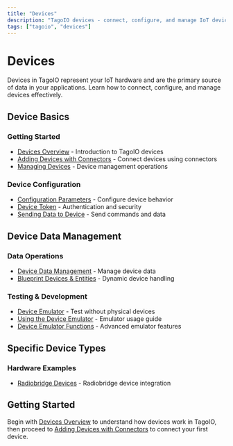 ```yaml
---
title: "Devices"
description: "TagoIO devices - connect, configure, and manage IoT devices and their data"
tags: ["tagoio", "devices"]
---
```


# Devices

Devices in TagoIO represent your IoT hardware and are the primary source of data in your applications. Learn how to connect, configure, and manage devices effectively.

## Device Basics

### Getting Started
- [Devices Overview](./devices.md) - Introduction to TagoIO devices
- [Adding Devices with Connectors](./adding-devices-with-connectors.md) - Connect devices using connectors
- [Managing Devices](./managing-devices.md) - Device management operations

### Device Configuration
- [Configuration Parameters](./configuration-parameters-for-devices.md) - Configure device behavior
- [Device Token](./device-token.md) - Authentication and security
- [Sending Data to Device](./sending-data-to-device.md) - Send commands and data

## Device Data Management

### Data Operations
- [Device Data Management](./device-data-management.md) - Manage device data
- [Blueprint Devices & Entities](./blueprint-devices-entities.md) - Dynamic device handling

### Testing & Development
- [Device Emulator](./device-emulator.md) - Test without physical devices
- [Using the Device Emulator](./using-the-device-emulator.md) - Emulator usage guide
- [Device Emulator Functions](./device-emulator-functions.md) - Advanced emulator features

## Specific Device Types

### Hardware Examples
- [Radiobridge Devices](./radiobridge-devices.md) - Radiobridge device integration

## Getting Started

Begin with [Devices Overview](./devices.md) to understand how devices work in TagoIO, then proceed to [Adding Devices with Connectors](./adding-devices-with-connectors.md) to connect your first device.